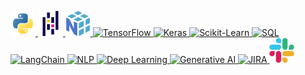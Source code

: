 <p align="left">
  <a href="https://www.python.org/" target="_blank" rel="noreferrer"> 
    <img src="https://raw.githubusercontent.com/devicons/devicon/master/icons/python/python-original.svg" alt="Python" width="40" height="40"/> 
  </a>
  <a href="https://pandas.pydata.org/" target="_blank" rel="noreferrer"> 
    <img src="https://raw.githubusercontent.com/devicons/devicon/2ae2a900d2f041da66e950e4d48052658d850630/icons/pandas/pandas-original.svg" alt="Pandas" width="40" height="40"/> 
  </a>
  <a href="https://numpy.org/" target="_blank" rel="noreferrer"> 
    <img src="https://raw.githubusercontent.com/devicons/devicon/master/icons/numpy/numpy-original.svg" alt="NumPy" width="40" height="40"/> 
  </a>
  <a href="https://www.tensorflow.org/" target="_blank" rel="noreferrer"> 
    <img src="https://www.vectorlogo.zone/logos/tensorflow/tensorflow-icon.svg" alt="TensorFlow" width="40" height="40"/> 
  </a>
  <a href="https://keras.io/" target="_blank" rel="noreferrer"> 
    <img src="https://raw.githubusercontent.com/valohai/ml-logos/master/keras.svg" alt="Keras" width="40" height="40"/> 
  </a>
  <a href="https://scikit-learn.org/" target="_blank" rel="noreferrer"> 
    <img src="https://upload.wikimedia.org/wikipedia/commons/0/05/Scikit_learn_logo_small.svg" alt="Scikit-Learn" width="40" height="40"/> 
  </a>
  <a href="https://www.sql.org/" target="_blank" rel="noreferrer"> 
    <img src="https://www.svgrepo.com/show/331760/sql-database-generic.svg" alt="SQL" width="40" height="40"/> 
  </a>
  <a href="https://www.langchain.com/" target="_blank" rel="noreferrer"> 
    <img src="https://i.ibb.co/X2jDKb6/Lang-Chain.png" alt="LangChain" width="40" height="40"/> 
  </a>
  <a href="https://www.ibm.com/topics/natural-language-processing" target="_blank" rel="noreferrer"> 
    <img src="https://i.ibb.co/YykXKvk/NLP.jpg" alt="NLP" width="40" height="40"/> 
  </a>
  <a href="https://www.ibm.com/topics/deep-learning" target="_blank" rel="noreferrer"> 
    <img src="https://i.ibb.co/nkmG7kP/images-3.jpg" alt="Deep Learning" width="40" height="40"/> 
  </a>
  <a href="https://generativeai.net/" target="_blank" rel="noreferrer"> 
    <img src="https://i.ibb.co/DffQGtN/generative-AI.jpg" alt="Generative AI" width="40" height="40"/> 
  </a>
  <a href="https://jira.atlassian.com/" target="_blank" rel="noreferrer"> 
    <img src="https://www.vectorlogo.zone/logos/atlassian_jira/atlassian_jira-icon.svg" alt="JIRA" width="40" height="40"/> 
  </a>
  <a href="https://slack.com/" target="_blank" rel="noreferrer"> 
    <img src="https://raw.githubusercontent.com/devicons/devicon/master/icons/slack/slack-original.svg" alt="Slack" width="40" height="40"/> 
  </a>
</p>
